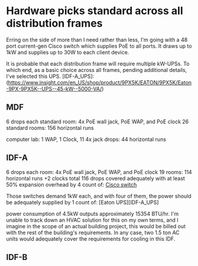 # Hardware picks standard across all distribution frames

Erring on the side of more than I need rather than less, I'm going with a 48
port current-gen Cisco switch which supplies PoE to all ports. It draws up to
1kW and supplies up to 30W to each client device.

[project_switch]: (https://www.insight.com/en_US/shop/product/C9200-48P-A/CISCO%20SYSTEMS/C9200-48P-A/Cisco-Catalyst-9200--Network-Advantage--switch--48-ports--smart--rackmountable/)

It is probable that each distribution frame will require multiple kW-UPSs. To
which end, as a basic choice across all frames, pending additional details,
I've selected this UPS.
[IDF-A_UPS]: (https://www.insight.com/en_US/shop/product/9PX5K/EATON/9PX5K/Eaton-9PX-9PX5K--UPS--45-kW--5000-VA/)

## MDF
6 drops each standard room: 4x PoE wall jack, PoE WAP, and PoE clock
26 standard rooms: 156 horizontal runs

computer lab: 1 WAP, 1 Clock, 11 4x jack drops: 44 horizontal runs

## IDF-A
6 drops each room: 4x PoE wall jack, PoE WAP, and PoE clock
19 rooms: 114 horizontal runs
+2 clocks
total 116 drops
covered adequately with at least 50% expansion overhead by 4 count of:
[Cisco switch][project_switch]

Those switches demand 1kW each, and with four of them, the power should be
adequately supplied by 1 count of:
[Eaton UPS][IDF-A_UPS]

power consumption of 4.5kW outputs approximately 15354 BTU/hr. I'm unable to
track down an HVAC solution for this on my own terms, and I imagine in the
scope of an actual building project, this would be billed out with the rest of
the building's requirements. In any case, two 1.5 ton AC units would
adequately cover the requirements for cooling in this IDF.

## IDF-B
